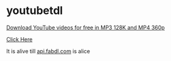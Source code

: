 # youtubetdl

<a href="https://KoshikKumar17.github.io/ytdl">Download YouTube videos for free in MP3 128K and MP4 360p</a>

<a href="https://KoshikKumar17.github.io/ytdl">Click Here</a>

It is alive till [api.fabdl.com](https://api.fabdl.com) is alice

